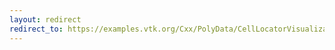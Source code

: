 ```yaml
---
layout: redirect
redirect_to: https://examples.vtk.org/Cxx/PolyData/CellLocatorVisualization/
---
```

